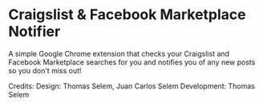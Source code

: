 # Craigslist & Facebook Marketplace Notifier

A simple Google Chrome extension that checks your 
Craigslist and Facebook Marketplace searches
for you and notifies you of any new posts so you don't
miss out!

Credits:
Design: Thomas Selem, Juan Carlos Selem
Development: Thomas Selem

